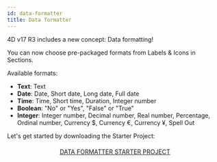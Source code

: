 ```yaml
---
id: data-formatter
title: Data formatter
---
```


4D v17 R3 includes a new concept: Data formatting!

You can now choose pre-packaged formats from Labels & Icons in Sections.<div class = "tips"> 

Available formats:

* **Text**: Text
* **Date**: Date, Short date, Long date, Full date
* **Time**: Time, Short time, Duration, Integer number
* **Boolean**: "No" or "Yes", "False" or "True"
* **Integer**: Integer number, Decimal number, Real number, Percentage, Ordinal number, Currency $, Currency €, Currency ¥, Spell Out</div> 

Let's get started by downloading the Starter Project:

<div style="text-align: center; margin-top: 20px">
  <p>
    

<a class="button"
href="https://github.com/4d-for-ios/tutorial-DataFormatter/releases/latest/download/tutorial-DataFormatter.zip">DATA FORMATTER STARTER PROJECT</a>

  </p>
</div>